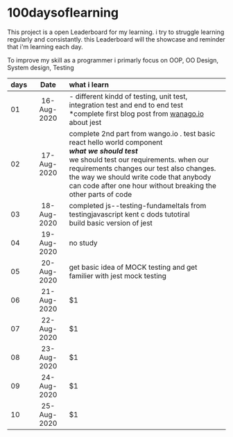 # 100daysoflearning
This project is a open Leaderboard for my learning. i try to struggle learning regularly and consistantly. this Leaderboard will the showcase and reminder that i'm learning each day. 

To improve my skill as a programmer i primarly focus on OOP, OO Design, System design, Testing 



| days          | Date          | what i learn  |
| ------------- |:----------------:| :-----------|
| 01      | 16-Aug-2020   |  - different kindd of testing, unit test, integration test and end to end test <br> *complete first blog post from [wanago.io](http://wanago.io) about jest |
| 02      | 17-Aug-2020   | complete 2nd part from wango.io .  test basic react hello world component <br> ***what we should test*** <br>we should test our requirements. when our requirements changes our test also changes. <br>the way we should write code that anybody can code after one hour without breaking the other parts of code  |
| 03      | 18-Aug-2020   | completed js--testing-fundameltals from testingjavascript kent c dods tutotiral <br> build basic version of jest  |
| 04      | 19-Aug-2020   | no study|
| 05      | 20-Aug-2020   | get basic idea of MOCK testing and get familier with jest mock testing  |
| 06      | 21-Aug-2020   |    $1 |
| 07      | 22-Aug-2020   |    $1 |
| 08      | 23-Aug-2020   |    $1 |
| 09      | 24-Aug-2020   |    $1 |
| 10      | 25-Aug-2020   |    $1 |
